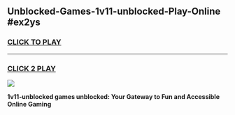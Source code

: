
## Unblocked-Games-1v11-unblocked-Play-Online #ex2ys
<h3>
<a href="https://news.freeplayer.one?title=1v11-unblocked&ref=3">CLICK TO PLAY</a></h3>
<hr>

<h3>
<a href="https://news.freeplayer.one?title=1v11-unblocked&ref=3">CLICK 2 PLAY</a>
  
</h3>

<a href="https://news.freeplayer.one?title=1v11-unblocked&ref=3"><img src="https://clearcache.store/games.png"></a>


**1v11-unblocked games unblocked: Your Gateway to Fun and Accessible Online Gaming**
